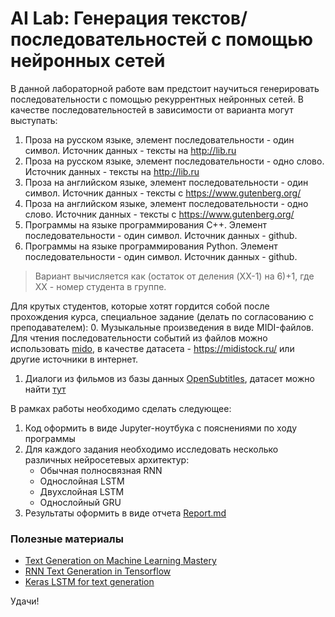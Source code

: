 # AI Lab: Генерация текстов/последовательностей с помощью нейронных сетей

В данной лабораторной работе вам предстоит научиться генерировать последовательности с помощью рекуррентных нейронных сетей. В качестве последовательностей в зависимости от варианта могут выступать:

1. Проза на русском языке, элемент последовательности - один символ. Источник данных - тексты на http://lib.ru
2. Проза на русском языке, элемент последовательности - одно слово. Источник данных - тексты на http://lib.ru
3. Проза на английском языке, элемент последовательности - один символ. Источник данных - тексты c https://www.gutenberg.org/
4. Проза на английском языке, элемент последовательности - одно слово. Источник данных - тексты c https://www.gutenberg.org/
5. Программы на языке программирования C++. Элемент последовательности - один символ. Источник данных - github.
6. Программы на языке программирования Python. Элемент последовательности - один символ. Источник данных - github.

> Вариант вычисляется как (остаток от деления (XX-1) на 6)+1, где XX - номер студента в группе.

Для крутых студентов, которые хотят гордится собой после прохождения курса, специальное задание (делать по согласованию с преподавателем):
0. Музыкальные произведения в виде MIDI-файлов. Для чтения последовательности событий из файлов можно использовать [mido](https://pypi.org/project/mido/), в качестве датасета - https://midistock.ru/ или другие источники в интернет.
1. Диалоги из фильмов из базы данных [OpenSubtitles](http://www.opensubtitles.org/), датасет можно найти [тут](http://opus.nlpl.eu/OpenSubtitles-v2018.php)

В рамках работы необходимо сделать следующее:
1. Код оформить в виде Jupyter-ноутбука с пояснениями по ходу программы
2. Для каждого задания необходимо исследовать несколько различных нейросетевых архитектур:
   - Обычная полносвязная RNN
   - Однослойная LSTM
   - Двухслойная LSTM
   - Однослойный GRU
3. Результаты оформить в виде отчета [Report.md](Report.md)

### Полезные материалы

* [Text Generation on Machine Learning Mastery](https://machinelearningmastery.com/text-generation-lstm-recurrent-neural-networks-python-keras/)
* [RNN Text Generation in Tensorflow](https://www.tensorflow.org/tutorials/text/text_generation)
* [Keras LSTM for text generation](https://keras.io/examples/lstm_text_generation/)

Удачи!
